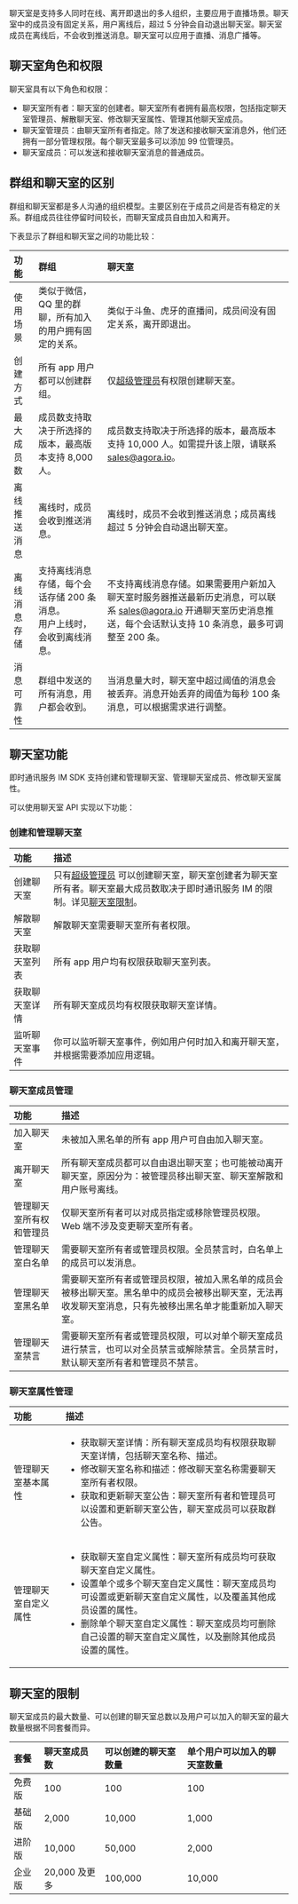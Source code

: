 聊天室是支持多人同时在线、离开即退出的多人组织，主要应用于直播场景。聊天室中的成员没有固定关系，用户离线后，超过 5 分钟会自动退出聊天室。聊天室成员在离线后，不会收到推送消息。聊天室可以应用于直播、消息广播等。

## 聊天室角色和权限

聊天室具有以下角色和权限：

- 聊天室所有者：聊天室的创建者。聊天室所有者拥有最高权限，包括指定聊天室管理员、解散聊天室、修改聊天室属性、管理其他聊天室成员。
- 聊天室管理员：由聊天室所有者指定。除了发送和接收聊天室消息外，他们还拥有一部分管理权限。每个聊天室最多可以添加 99 位管理员。
- 聊天室成员：可以发送和接收聊天室消息的普通成员。

## 群组和聊天室的区别

群组和聊天室都是多人沟通的组织模型。主要区别在于成员之间是否有稳定的关系。群组成员往往停留时间较长，而聊天室成员自由加入和离开。

下表显示了群组和聊天室之间的功能比较：

| 功能         | 群组                                                         | 聊天室                                                       |
| :----------- | :----------------------------------------------------------- | :----------------------------------------------------------- |
| 使用场景     | 类似于微信，QQ 里的群聊，所有加入的用户拥有固定的关系。 | 类似于斗鱼、虎牙的直播间，成员间没有固定关系，离开即退出。  |
| 创建方式 | 所有 app 用户都可以创建群组。   | 仅[超级管理员](./rest/agora_chat_restful_chatroom_superadmin?platform=RESTful#adding-a-chat-room-super-admin)有权限创建聊天室。  |
| 最大成员数   | 成员数支持取决于所选择的版本，最高版本支持 8,000 人。        | 成员数支持取决于所选择的版本，最高版本支持 10,000 人。如需提升该上限，请联系 [sales@agora.io](mailto:sales@agora.io)。 |
| 离线推送消息 | 离线时，成员会收到推送消息。             | 离线时，成员不会收到推送消息；成员离线超过 5 分钟会自动退出聊天室。          |
| 离线消息存储 | 支持离线消息存储，每个会话存储 200 条消息。<br/>用户上线时，会收到离线消息。 | 不支持离线消息存储。如果需要用户新加入聊天室时服务器推送最新历史消息，可以联系 [sales@agora.io](mailto:sales@agora.io) 开通聊天室历史消息推送，每个会话默认支持 10 条消息，最多可调整至 200 条。 |
| 消息可靠性   | 群组中发送的所有消息，用户都会收到。        | 当消息量大时，聊天室中超过阈值的消息会被丢弃。消息开始丢弃的阈值为每秒 100 条消息，可以根据需求进行调整。 |

## 聊天室功能

即时通讯服务 IM SDK 支持创建和管理聊天室、管理聊天室成员、修改聊天室属性。

可以使用聊天室 API 实现以下功能：

### 创建和管理聊天室

| 功能           | 描述                                                         |
| :------------- | :----------------------------------------------------------- |
| 创建聊天室     | 只有[超级管理员](./agora_chat_restful_chatroom_superadmin?platform=RESTful#添加聊天室超级管理员) 可以创建聊天室，聊天室创建者为聊天室所有者。聊天室最大成员数取决于即时通讯服务 IM 的限制。详见[聊天室限制](./agora_chat_chatroom_overview?platform=Android#聊天室的限制)。 |
| 解散聊天室     | 解散聊天室需要聊天室所有者权限。                                       |
| 获取聊天室列表 | 所有 app 用户均有权限获取聊天室列表。 |
| 获取聊天室详情 | 所有聊天室成员均有权限获取聊天室详情。        |
| 监听聊天室事件       | 你可以监听聊天室事件，例如用户何时加入和离开聊天室，并根据需要添加应用逻辑。 |

### 聊天室成员管理

| 功能               | 描述                                                         |
| :----------------- | :----------------------------------------------------------- |
| 加入聊天室     | 未被加入黑名单的所有 app 用户可自由加入聊天室。                                   |
| 离开聊天室     | 所有聊天室成员都可以自由退出聊天室；也可能被动离开聊天室，原因分为：被管理员移出聊天室、聊天室解散和用户账号离线。   |
| 管理聊天室所有权和管理员       | 仅聊天室所有者可以对成员指定或移除管理员权限。Web 端不涉及变更聊天室所有者。          |
| 管理聊天室白名单         | 需要聊天室所有者或管理员权限。全员禁言时，白名单上的成员可以发消息。        |
| 管理聊天室黑名单         | 需要聊天室所有者或管理员权限，被加入黑名单的成员会被移出聊天室。黑名单中的成员会被移出聊天室，无法再收发聊天室消息，只有先被移出黑名单才能重新加入聊天室。   |
| 管理聊天室禁言 | 需要聊天室所有者或管理员权限，可以对单个聊天室成员进行禁言，也可以对全员禁言或解除禁言。全员禁言时，默认聊天室所有者和管理员不禁言。  |

### 聊天室属性管理

| 功能           | 描述                                                         |
| :------------- | :----------------------------------------------------------- |
| 管理聊天室基本属性  | <ul><li>获取聊天室详情：所有聊天室成员均有权限获取聊天室详情，包括聊天室名称、描述。</li><li>修改聊天室名称和描述：修改聊天室名称需要聊天室所有者权限。</li><li>获取和更新聊天室公告：聊天室所有者和管理员可以设置和更新聊天室公告，聊天室成员可以获取群公告。</li></ul>      |
| 管理聊天室自定义属性     | <ul><li>获取聊天室自定义属性：聊天室所有成员均可获取聊天室自定义属性。</li><li>设置单个或多个聊天室自定义属性：聊天室成员均可设置或更新聊天室自定义属性，以及覆盖其他成员设置的属性。</li><li>删除单个聊天室自定义属性：聊天室成员均可删除自己设置的聊天室自定义属性，以及删除其他成员设置的属性。</li></ul> |

## 聊天室的限制

聊天室成员的最大数量、可以创建的聊天室总数以及用户可以加入的聊天室的最大数量根据不同套餐而异。

| 套餐   | 聊天室成员数  | 可以创建的聊天室数量 | 单个用户可以加入的聊天室数量 |
| :--------- | :------------ | :--------------------- | :----------------------- |
| 免费版 | 100           | 100                    | 100                      |
| 基础版 | 2,000         | 10,000                 | 1,000                    |
| 进阶版    | 10,000        | 50,000                 | 2,000                    |
| 企业版   | 20,000 及更多 | 100,000                | 10,000                   |